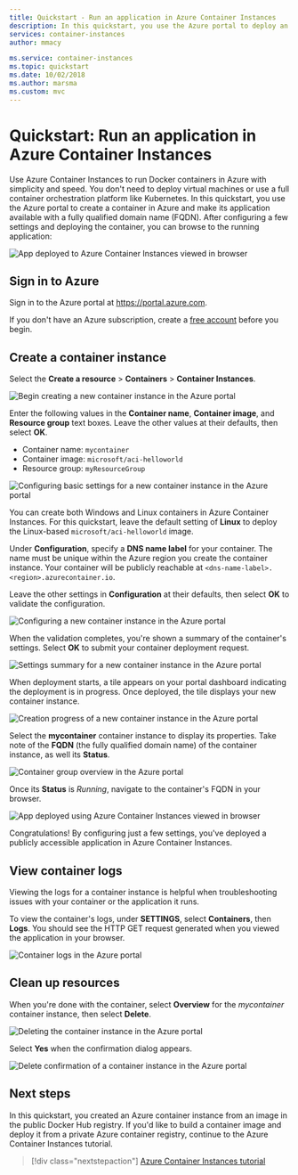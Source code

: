 ```yaml
---
title: Quickstart - Run an application in Azure Container Instances
description: In this quickstart, you use the Azure portal to deploy an application running in a Docker container to Azure Container Instances
services: container-instances
author: mmacy

ms.service: container-instances
ms.topic: quickstart
ms.date: 10/02/2018
ms.author: marsma
ms.custom: mvc
---
```


# Quickstart: Run an application in Azure Container Instances

Use Azure Container Instances to run Docker containers in Azure with simplicity and speed. You don't need to deploy virtual machines or use a full container orchestration platform like Kubernetes. In this quickstart, you use the Azure portal to create a container in Azure and make its application available with a fully qualified domain name (FQDN). After configuring a few settings and deploying the container, you can browse to the running application:

![App deployed to Azure Container Instances viewed in browser][aci-portal-07]

## Sign in to Azure

Sign in to the Azure portal at https://portal.azure.com.

If you don't have an Azure subscription, create a [free account][azure-free-account] before you begin.

## Create a container instance

Select the **Create a resource** > **Containers** > **Container Instances**.

![Begin creating a new container instance in the Azure portal][aci-portal-01]

Enter the following values in the **Container name**, **Container image**, and **Resource group** text boxes. Leave the other values at their defaults, then select **OK**.

* Container name: `mycontainer`
* Container image: `microsoft/aci-helloworld`
* Resource group: `myResourceGroup`

![Configuring basic settings for a new container instance in the Azure portal][aci-portal-03]

You can create both Windows and Linux containers in Azure Container Instances. For this quickstart, leave the default setting of **Linux** to deploy the Linux-based `microsoft/aci-helloworld` image.

Under **Configuration**, specify a **DNS name label** for your container. The name must be unique within the Azure region you create the container instance. Your container will be publicly reachable at `<dns-name-label>.<region>.azurecontainer.io`.

Leave the other settings in **Configuration** at their defaults, then select **OK** to validate the configuration.

![Configuring a new container instance in the Azure portal][aci-portal-04]

When the validation completes, you're shown a summary of the container's settings. Select **OK** to submit your container deployment request.

![Settings summary for a new container instance in the Azure portal][aci-portal-05]

When deployment starts, a tile appears on your portal dashboard indicating the deployment is in progress. Once deployed, the tile displays your new container instance.

![Creation progress of a new container instance in the Azure portal][aci-portal-08]

Select the **mycontainer** container instance to display its properties. Take note of the **FQDN** (the fully qualified domain name) of the container instance, as well its **Status**.

![Container group overview in the Azure portal][aci-portal-06]

Once its **Status** is *Running*, navigate to the container's FQDN in your browser.

![App deployed using Azure Container Instances viewed in browser][aci-portal-07]

Congratulations! By configuring just a few settings, you've deployed a publicly accessible application in Azure Container Instances.

## View container logs

Viewing the logs for a container instance is helpful when troubleshooting issues with your container or the application it runs.

To view the container's logs, under **SETTINGS**, select **Containers**, then **Logs**. You should see the HTTP GET request generated when you viewed the application in your browser.

![Container logs in the Azure portal][aci-portal-11]

## Clean up resources

When you're done with the container, select **Overview** for the *mycontainer* container instance, then select **Delete**.

![Deleting the container instance in the Azure portal][aci-portal-09]

Select **Yes** when the confirmation dialog appears.

![Delete confirmation of a container instance in the Azure portal][aci-portal-10]

## Next steps

In this quickstart, you created an Azure container instance from an image in the public Docker Hub registry. If you'd like to build a container image and deploy it from a private Azure container registry, continue to the Azure Container Instances tutorial.

> [!div class="nextstepaction"]
> [Azure Container Instances tutorial](./container-instances-tutorial-prepare-app.md)

<!-- IMAGES -->
[aci-portal-01]: ./media/container-instances-quickstart-portal/qs-portal-01.png
[aci-portal-03]: ./media/container-instances-quickstart-portal/qs-portal-03.png
[aci-portal-04]: ./media/container-instances-quickstart-portal/qs-portal-04.png
[aci-portal-05]: ./media/container-instances-quickstart-portal/qs-portal-05.png
[aci-portal-06]: ./media/container-instances-quickstart-portal/qs-portal-06.png
[aci-portal-07]: ./media/container-instances-quickstart-portal/qs-portal-07.png
[aci-portal-08]: ./media/container-instances-quickstart-portal/qs-portal-08.png
[aci-portal-09]: ./media/container-instances-quickstart-portal/qs-portal-09.png
[aci-portal-10]: ./media/container-instances-quickstart-portal/qs-portal-10.png
[aci-portal-11]: ./media/container-instances-quickstart-portal/qs-portal-11.png

<!-- LINKS - External -->
[azure-free-account]: https://azure.microsoft.com/free/